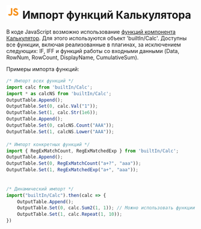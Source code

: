 # ![](../../../media/app/icons/component-18/component-default-55.svg) Импорт функций Калькулятора

В коде JavaScript возможно использование [функций компонента Калькулятор](../../func/calc-func/README.md). Для этого используются объект 'builtIn/Calc'. Доступны все функции, включая реализованные в плагинах, за исключением следующих: IF, IFF и функций работы со входными данными (Data, RowNum, RowCount, DisplayName, CumulativeSum).

Примеры импорта функций:

```javascript
/* Импорт всех функций */
import calc from 'builtIn/Calc';
import * as calcNS from 'builtIn/Calc';
OutputTable.Append();
OutputTable.Set(0, calc.Val("1"));
OutputTable.Set(1, calc.Str(1e6));
OutputTable.Append();
OutputTable.Set(0, calcNS.Count("AAA"));
OutputTable.Set(1, calcNS.Lower("AAA"));

/* Импорт конкретных функций */
import { RegExMatchCount, RegExMatchedExp } from 'builtIn/Calc';
OutputTable.Append();
OutputTable.Set(0, RegExMatchCount("a+?", "aaa"));
OutputTable.Set(1, RegExMatchedExp("a+", "aaa"));


/* Динамический импорт */
import("builtIn/Calc").then(calc => {
    OutputTable.Append();
    OutputTable.Set(0, calc.Sum2(1, 1)); // Можно использовать функции из дополнительных плагинов Калькулятора
    OutputTable.Set(1, calc.Repeat(1, 10));
})
```